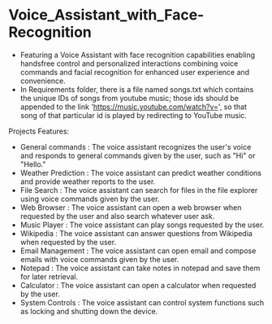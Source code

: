 # Voice_Assistant_with_Face-Recognition
* Featuring a Voice Assistant with face recognition capabilities enabling handsfree control and personalized interactions combining voice commands and facial recognition for enhanced user experience and convenience.
* In Requirements folder, there is a file named songs.txt which contains the unique IDs of songs from youtube music; those ids should be appended to the link 'https://music.youtube.com/watch?v=', so that song of that particular id is played by redirecting to YouTube music.

Projects Features:
* General commands : The voice assistant recognizes the user's voice and responds to 
 general commands given by the user, such as "Hi" or "Hello."
* Weather Prediction : The voice assistant can predict weather conditions and provide 
 weather reports to the user. 
* File Search : The voice assistant can search for files in the file explorer using 
 voice commands given by the user. 
* Web Browser : The voice assistant can open a web browser when requested by the 
 user and also search whatever user ask. 
* Music Player : The voice assistant can play songs requested by the user. 
* Wikipedia : The voice assistant can answer questions from Wikipedia when 
 requested by the user. 
* Email Management : The voice assistant can open email and compose emails with voice 
 commands given by the user. 
* Notepad : The voice assistant can take notes in notepad and save them for later 
 retrieval. 
* Calculator : The voice assistant can open a calculator when requested by the 
 user. 
* System Controls : The voice assistant can control system functions such as locking and 
 shutting down the device. 
